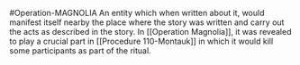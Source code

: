 #Operation-MAGNOLIA 
An entity which when written about it, would manifest itself nearby the place where the story was written and carry out the acts as described in the story. In [[Operation Magnolia]], it was revealed to play a crucial part in [[Procedure 110-Montauk]] in which it would kill some participants as part of the ritual.
